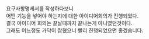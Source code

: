 요구사항명세서를 작성하다보니  
어떤 기능을 넣어야 하는지에 대한 아이디어회의가 진행되었다.  
결국 아이디어 회의는 끝날때까지 끝나는게 아니였던것이다.  
그래도 어느정도 가닥이 잡혔으니 빨리 진행되었으면 좋겠습니다.  